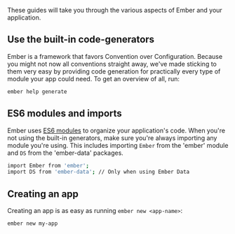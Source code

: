 These guides will take you through the various aspects of Ember and your application.

## Use the built-in code-generators

Ember is a framework that favors Convention over Configuration. Because you might not now all conventions straight away, we've made sticking to them very easy by providing code generation for practically every type of module your app could need. To get an overview of all, run:

```bash
ember help generate
```

## ES6 modules and imports

Ember uses [ES6 modules](http://eviltrout.com/2014/05/03/getting-started-with-es6.html) to organize your application's code. When you're not using the built-in generators, make sure you're always importing any module you're using. This includes importing `Ember` from the 'ember' module and `DS` from the 'ember-data' packages.

```bash
import Ember from 'ember';
import DS from 'ember-data'; // Only when using Ember Data
```

## Creating an app

Creating an app is as easy as running `ember new <app-name>`:

```bash
ember new my-app
```